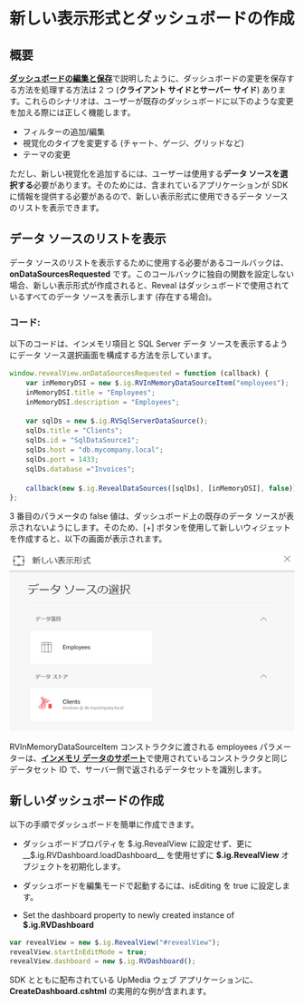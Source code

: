 # 新しい表示形式とダッシュボードの作成

## 概要

[**ダッシュボードの編集と保存**](editing-saving-dashboards.html)で説明したように、ダッシュボードの変更を保存する方法を処理する方法は 2 つ (**クライアント サイドとサーバー サイド**) あります。これらのシナリオは、ユーザーが既存のダッシュボードに以下のような変更を加える際には正しく機能します。

  - フィルターの追加/編集
  - 視覚化のタイプを変更する (チャート、ゲージ、グリッドなど)
  - テーマの変更

ただし、新しい視覚化を追加するには、ユーザーは使用する**データ ソースを選択する**必要があります。そのためには、含まれているアプリケーションが SDK に情報を提供する必要があるので、新しい表示形式に使用できるデータ ソースのリストを表示できます。

## データ ソースのリストを表示

データ ソースのリストを表示するために使用する必要があるコールバックは、__onDataSourcesRequested__ です。このコールバックに独自の関数を設定しない場合、新しい表示形式が作成されると、Reveal はダッシュボードで使用されているすべてのデータ ソースを表示します (存在する場合)。

### コード:

以下のコードは、インメモリ項目と SQL Server データ ソースを表示するようにデータ ソース選択画面を構成する方法を示しています。

``` js
window.revealView.onDataSourcesRequested = function (callback) {
    var inMemoryDSI = new $.ig.RVInMemoryDataSourceItem("employees");
    inMemoryDSI.title = "Employees";
    inMemoryDSI.description = "Employees";

    var sqlDs = new $.ig.RVSqlServerDataSource();
    sqlDs.title = "Clients";
    sqlDs.id = "SqlDataSource1";
    sqlDs.host = "db.mycompany.local";
    sqlDs.port = 1433;
    sqlDs.database ="Invoices";

    callback(new $.ig.RevealDataSources([sqlDs], [inMemoryDSI], false));
};
```

3 番目のパラメータの false 値は、ダッシュボード上の既存のデータ ソースが表示されないようにします。そのため、\[+\] ボタンを使用して新しいウィジェットを作成すると、以下の画面が表示されます。

<img src="images/displayingDataSources_web.png" alt="displayingDataSources\_web" class="responsive-img"/>

RVInMemoryDataSourceItem コンストラクタに渡される employees パラメーターは、[**インメモリ データのサポート**](~/jp/developer/web-sdk/using-the-server-sdk/in-memory-data.html)で使用されているコンストラクタと同じデータセット ID で、サーバー側で返されるデータセットを識別します。

## 新しいダッシュボードの作成

以下の手順でダッシュボードを簡単に作成できます。

  - ダッシュボードプロパティを $.ig.RevealView に設定せず、更に __$.ig.RVDashboard.loadDashboard__ を使用せずに __\$.ig.RevealView__ オブジェクトを初期化します。

  - ダッシュボードを編集モードで起動するには、isEditing を true に設定します。

  - Set the dashboard property to newly created instance of __$.ig.RVDashboard__

<!-- end list -->

``` js
var revealView = new $.ig.RevealView("#revealView");
revealView.startInEditMode = true;
revealView.dashboard = new $.ig.RVDashboard();
```

SDK とともに配布されている UpMedia ウェブ アプリケーションに、**CreateDashboard.cshtml** の実用的な例が含まれます。
